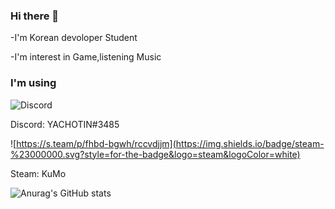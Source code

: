### Hi there 👋

-I'm Korean devoloper Student

-I'm interest in Game,listening Music

### I'm using

![Discord](https://img.shields.io/badge/Discord-%235865F2.svg?style=for-the-badge&logo=discord&logoColor=white)

Discord: YACHOTIN#3485

![https://s.team/p/fhbd-bgwh/rccvdjjm](https://img.shields.io/badge/steam-%23000000.svg?style=for-the-badge&logo=steam&logoColor=white)

Steam: KuMo

![Anurag's GitHub stats](https://github-readme-stats.vercel.app/api?username=YACHOTIN&show_icons=true&theme=radical)
